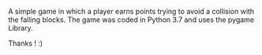 A simple game in which a player earns points trying to avoid a collision with the falling blocks.
The game was coded in Python 3.7 and uses the pygame Library.



Thanks ! :)
